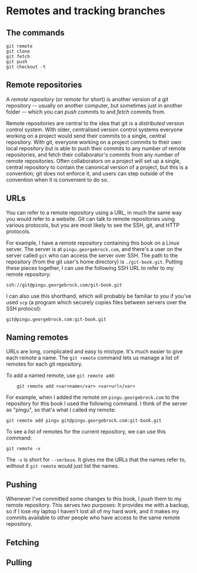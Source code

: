 # Remotes and tracking branches

## The commands

    git remote
    git clone
    git fetch
    git push
    git checkout -t

## Remote repositories

A <dfn>remote repository</dfn> (or <dfn>remote</dfn> for short) is another
version of a git repository -- usually on another computer, but sometimes just
in another folder -- which you can <dfn>push</dfn> commits to and
<dfn>fetch</dfn> commits from.

Remote repositories are central to the idea that git is a *distributed* version
control system. With older, centralised version control systems everyone working
on a project would send their commits to a single, central repository. With git,
everyone working on a project commits to their own local repository but is able
to push their commits to any number of remote repositories, and fetch their
collaborator's commits from any number of remote repositories. Often
collaborators on a project will set up a single, central repository to contain
the canonical version of a project, but this is a convention; git does not
enforce it, and users can step outside of the convention when it is convenient
to do so.

## URLs

You can refer to a remote repository using a URL, in much the same way you would
refer to a website. Git can talk to remote repositories using various protocols,
but you are most likely to see the SSH, git, and HTTP protocols.

For example, I have a remote repository containing this book on a Linux server.
The server is at `pingu.georgebrock.com`, and there's a user on the server
called `git` who can access the server over SSH. The path to the repository
(from the git user's home directory) is `./git-book.git`. Putting these pieces
together, I can use the following SSH URL to refer to my remote repository:

    ssh://git@pingu.georgebrock.com/git-book.git

I can also use this shorthand, which will probably be familiar to you if you've
used `scp` (a program which securely copies files between servers over the SSH
protocol):

    git@pingu.georgebrock.com:git-book.git

## Naming remotes

URLs are long, complicated and easy to mistype. It's much easier to give each
remote a name. The `git remote` command lets us manage a list of remotes for
each git repository.

To add a named remote, use `git remote add`:

        git remote add <var>name</var> <var>url</var>

For example, when I added the remote on `pingu.georgebrock.com` to the
repository for this book I used the following command. I think of the server as
"pingu", so that's what I called my remote:

    git remote add pingu git@pingu.georgebrock.com:git-book.git

To see a list of remotes for the current repository, we can use this command:

    git remote -v

The `-v` is short for `--verbose`. It gives me the URLs that the names refer to,
without it `git remote` would just list the names.

## Pushing

Whenever I've committed some changes to this book, I *push* them to my remote
repository. This serves two purposes: It provides me with a backup, so if I lose
my laptop I haven't lost all of my hard work, and it makes my commits available
to other people who have access to the same remote repository.


## Fetching

## Pulling

